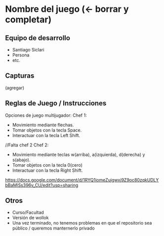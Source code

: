 # Nombre del juego (<- borrar y completar)

## Equipo de desarrollo

- Santiago Siclari
- Persona
- etc.

## Capturas

(agregar)

## Reglas de Juego / Instrucciones

Opciones de juego multijugador:
Chef 1:
  - Movimiento mediante flechas.
  - Tomar objetos con la tecla Space. 
  - Interactuar con la tecla Left Shift.


//Falta chef 2
Chef 2:
  - Movimiento mediante teclas w(arriba), a(izquierda), d(derecha) y s(abajo).
  - Tomar objetos con la tecla 0(cero)
  - Interactuar con la tecla Right Shift.

https://docs.google.com/document/d/1RYQ1iomeZujgwxj9Z9oc80zqkUDLYbBaMlSs396v_CU/edit?usp=sharing
## Otros

- Curso/Facultad
- Versión de wollok
- Una vez terminado, no tenemos problemas en que el repositorio sea público / queremos manternerlo privado
